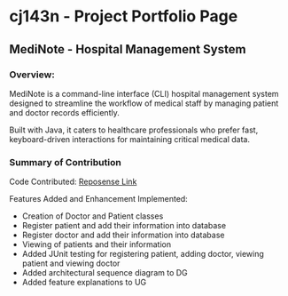 # cj143n - Project Portfolio Page

## MediNote - Hospital Management System

### Overview:
MediNote is a command-line interface (CLI) hospital management system
designed to streamline the workflow of medical staff by managing patient
and doctor records efficiently.

Built with Java, it caters to healthcare professionals who prefer fast,
keyboard-driven interactions for maintaining critical medical data.

### Summary of Contribution
Code Contributed: [Reposense Link](https://nus-cs2113-ay2425s2.github.io/tp-dashboard/?search=cj143n&breakdown=true)

Features Added and Enhancement Implemented:
- Creation of Doctor and Patient classes
- Register patient and add their information into database
- Register doctor and add their information into database
- Viewing of patients and their information
- Added JUnit testing for registering patient, adding doctor, viewing patient and viewing doctor
- Added architectural sequence diagram to DG
- Added feature explanations to UG
